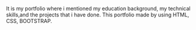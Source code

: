 It is my portfolio where i mentioned my education background, my technical skills,and the projects that i have done.
This portfolio made by using HTML, CSS, BOOTSTRAP.

